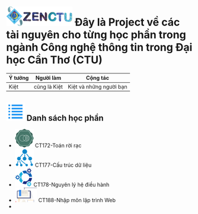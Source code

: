 # <img src="https://raw.githubusercontent.com/Zenfection/Image/master/2020/12/15-13-03-42-ZenCTU.png" title="" alt="ZenCTU.png" width="178"> Đây là Project về các tài nguyên cho từng học phần trong ngành Công nghệ thông tin trong Đại học Cần Thơ (CTU)

| Ý tưởng | Người làm    | Cộng tác                |
| ------- | ------------ | ----------------------- |
| Kiệt    | cũng là Kiệt | Kiệt và những người bạn |

## <img src="https://raw.githubusercontent.com/Zenfection/Image/master/2020/11/06-20-18-29-icons8-list.png" title="" alt="icons8-list.png" width="50"> Danh sách học phần

-  ![toanroirac - 01.png](https://raw.githubusercontent.com/Zenfection/Image/master/2020/12/15-13-13-07-toanroirac%20-%2001.png)   CT172-Toán rời rạc
-  ![cautrucdulieu.png](https://raw.githubusercontent.com/Zenfection/Image/master/2020/12/15-13-15-54-cautrucdulieu.png)   CT177-Cấu trúc dữ liệu
- ![os.png](https://raw.githubusercontent.com/Zenfection/Image/master/2020/12/15-13-16-57-os.png)     CT178-Nguyên lý hệ điều hành
- <img src="https://raw.githubusercontent.com/Zenfection/Image/master/2020/12/15-13-22-31-building_website.png" title="" alt="building_website.png" width="59"> CT188-Nhập môn lập trình Web
- 
